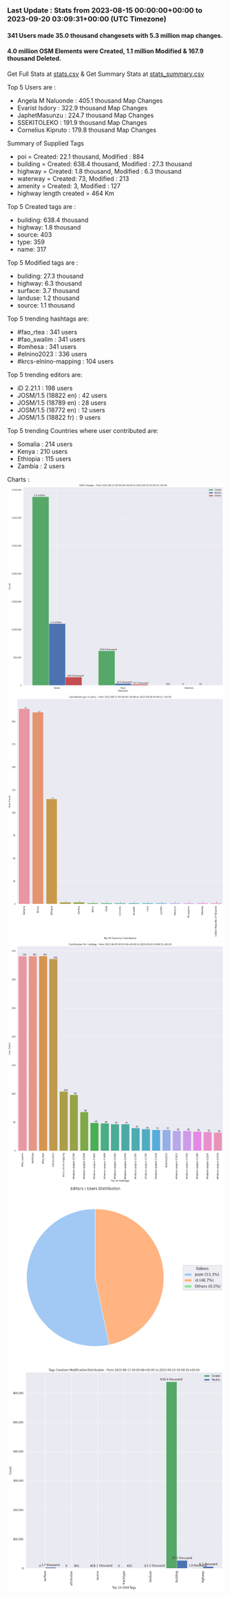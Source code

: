 ### Last Update : Stats from 2023-08-15 00:00:00+00:00 to 2023-09-20 03:09:31+00:00 (UTC Timezone)

#### 341 Users made 35.0 thousand changesets with 5.3 million map changes.
#### 4.0 million OSM Elements were Created, 1.1 million Modified & 167.9 thousand Deleted.
Get Full Stats at [stats.csv](/stats/elinino2023/Daily/stats.csv)
 & Get Summary Stats at [stats_summary.csv](/stats/elinino2023/Daily/stats_summary.csv)

Top 5 Users are : 
- Angela M Naluonde : 405.1 thousand Map Changes
- Evarist Isdory : 322.9 thousand Map Changes
- JaphetMasunzu : 224.7 thousand Map Changes
- SSEKITOLEKO : 191.9 thousand Map Changes
- Cornelius Kipruto : 179.8 thousand Map Changes

Summary of Supplied Tags
- poi = Created: 22.1 thousand, Modified : 884
- building = Created: 638.4 thousand, Modified : 27.3 thousand
- highway = Created: 1.8 thousand, Modified : 6.3 thousand
- waterway = Created: 73, Modified : 213
- amenity = Created: 3, Modified : 127
- highway length created = 464 Km


Top 5 Created tags are :
- building: 638.4 thousand
- highway: 1.8 thousand
- source: 403
- type: 359
- name: 317


Top 5 Modified tags are :
- building: 27.3 thousand
- highway: 6.3 thousand
- surface: 3.7 thousand
- landuse: 1.2 thousand
- source: 1.1 thousand


Top 5 trending hashtags are:
- #fao_rtea : 341 users
- #fao_swalim : 341 users
- #omhesa : 341 users
- #elnino2023 : 336 users
- #krcs-elnino-mapping : 104 users


Top 5 trending editors are:
- iD 2.21.1 : 198 users
- JOSM/1.5 (18822 en) : 42 users
- JOSM/1.5 (18789 en) : 28 users
- JOSM/1.5 (18772 en) : 12 users
- JOSM/1.5 (18822 fr) : 9 users


Top 5 trending Countries where user contributed are:
- Somalia : 214 users
- Kenya : 210 users
- Ethiopia : 115 users
- Zambia : 2 users


 Charts : 
![Alt text](./stats_osm_changes.png) 
![Alt text](./stats_users_per_country.png) 
![Alt text](./stats_users_per_hashtag.png) 
![Alt text](./stats_editors_pie_chart.png) 
![Alt text](./stats_tags.png) 
